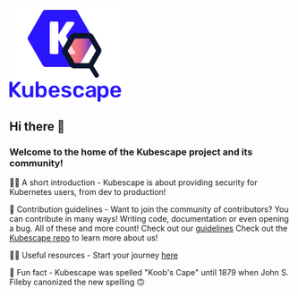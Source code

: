 <img src="https://raw.githubusercontent.com/cncf/artwork/master/projects/kubescape/stacked/color/kubescape-stacked-color.svg" width="200" alt="logo">

## Hi there 👋

### Welcome to the home of the Kubescape project and its community!

🙋‍♀️ A short introduction - Kubescape is about providing security for Kubernetes users, from dev to production!

🌈 Contribution guidelines - Want to join the community of contributors? You can contribute in many ways! Writing code, documentation or even opening a bug. All of these and more count! Check out our [guidelines](https://github.com/kubescape/kubescape/blob/master/CONTRIBUTING.md)
Check out the [Kubescape repo](https://github.com/kubescape/kubescape/) to learn more about us!

👩‍💻 Useful resources - Start your journey [here](https://github.com/kubescape/kubescape/)

🍿 Fun fact - Kubescape was spelled "Koob's Cape" until 1879 when John S. Fileby canonized the new spelling :upside_down_face:

